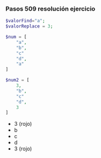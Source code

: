 ### Pasos 509 resolución ejercicio

```php
$valorFind="a";
$valorReplace = 3;

$num = [
    "a",
    "b",
    "c"
    "d",
    "a"
]

$num2 = [
    3,
    "b",
    "c"
    "d",
    3
]

``` 

- 3 (rojo)
- b
- c
- d
- 3 (rojo)
